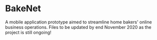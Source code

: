 # BakeNet
A mobile application prototype aimed to streamline home bakers' online business operations. Files to be updated by end November 2020 as the project is still ongoing!
